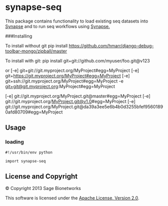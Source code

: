 synapse-seq
===========

This package contains functionality to load existing seq datasets into [Synapse](https://www.synapse.org/) and to run seq workflows using [Synapse.](https://www.synapse.org/)



###Installing

To install without git
    pip install https://github.com/hmarr/django-debug-toolbar-mongo/zipball/master

To install with git:
    pip install git+git://github.com/myuser/foo.git@v123

or
[-e] git+git://git.myproject.org/MyProject#egg=MyProject
[-e] git+https://git.myproject.org/MyProject#egg=MyProject
[-e] git+ssh://git.myproject.org/MyProject#egg=MyProject
-e git+git@git.myproject.org:MyProject#egg=MyProject

[-e] git://git.myproject.org/MyProject.git@master#egg=MyProject
[-e] git://git.myproject.org/MyProject.git@v1.0#egg=MyProject
[-e] git://git.myproject.org/MyProject.git@da39a3ee5e6b4b0d3255bfef95601890afd80709#egg=MyProject


Usage
------------------

### loading
    #!/usr/bin/env python

    import synapse-seq



License and Copyright
---------------------

&copy; Copyright 2013 Sage Bionetworks

This software is licensed under the [Apache License, Version 2.0](http://www.apache.org/licenses/LICENSE-2.0).
